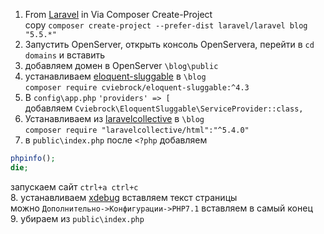 1. From [Laravel](https://laravel.com/docs/5.5#installing-laravel) in Via Composer Create-Project  
copy `composer create-project --prefer-dist laravel/laravel blog "5.5.*"`
2. Запустить OpenServer, открыть консоль OpenServera, перейти в `cd domains` и вставить  
3. добавляем домен в OpenServer `\blog\public`
4. устанавливаем [eloquent-sluggable](https://github.com/cviebrock/eloquent-sluggable) в `\blog`  
`composer require cviebrock/eloquent-sluggable:^4.3`
5. В `config\app.php` `'providers' => [`  
добавляем `Cviebrock\EloquentSluggable\ServiceProvider::class,`
6. Устанавливаем из [laravelcollective](https://laravelcollective.com/docs/master/html) в `\blog`   
`composer require "laravelcollective/html":"^5.4.0"`
7. в `public\index.php` после `<?php` добавляем
``` php
phpinfo();
die;
```
запускаем сайт `ctrl+a ctrl+c`  
8. устанавливаем [xdebug](https://xdebug.org/wizard.php) вставляем текст страницы  
можно `Дополнительно->Конфигурации->PHP7.1` вставляем в самый конец  
9. убираем из `public\index.php`
